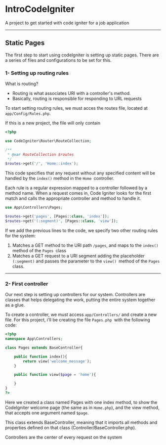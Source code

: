 # IntroCodeIgniter

A project to get started with code igniter for a job application

---

## Static Pages

The first step to start using codeIgniter is setting up static pages. There are a series of files and configurations to be set for this.

### 1- Setting up routing rules

What is routing?

* Routing is what associates URI with a controller's method.
* Basically, routing is responsible for responding to URL requests

To start setting routing rules, we must acces the routes file, located at `app/Config/Rules.php`.

If this is a new project, the file will only contain

```php
<?php

use CodeIgniter\Router\RouteCollection;

/**
 * @var RouteCollection $routes
 */
$routes->get('/', 'Home::index');
```

This code specifies that any request without any specified content will be handled by the `index()` method in the `Home `controller.

Each rule is a regular expression mapped to a controller followed by a method name. When a request comes in, Code Igniter looks for the first match and calls the appropriate controller and method to handle it.

```php
use App\Controllers\Pages;

$routes->get('pages', [Pages::class, 'index']);
$routes->get('(:segment)', [Pages::class, 'view']);
```

If we add the previous lines to the code, we specify two other routing rules for the system:

1. Matches a GET method to the URI path `/pages`, and maps to the `index()` method of the `Pages `class
2. Matches a GET request to a URI segment adding the placeholder `(:segment)` and passes the parameter to the `view() `method of the `Pages `class.

---

### 2- First controller

Our next step is setting up controllers for our system. Controllers are classes that helps delegating the work, putting the entire system together as a glue.

To create a controller, we must access `app/Controllers/` and create a new file. For this project, i'll be creating the file `Pages.php `with the following code:

```php
<?php
namespace App\Controllers;

class Pages extends BaseController{

    public function index(){
        return view('welcome_message');
    }

    public function view($page = 'home'){

    } 
}
?>
```

Here we created a class named Pages with one index method, to show the CodeIgniter welcome page (the same as in `Home.php`), and the view method, that accepts one argument named `$page`.

This class extends BaseController, meaning that it imports all methods and properties defined on that class (Controller/BaseController.php).

Controllers are the center of every request on the system

